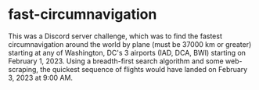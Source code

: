 # fast-circumnavigation
This was a Discord server challenge, which was to find the fastest circumnavigation around the world by plane (must be 37000 km or greater) starting at any of Washington, DC's 3 airports (IAD, DCA, BWI) starting on February 1, 2023. Using a breadth-first search algorithm and some web-scraping, the quickest sequence of flights would have landed on February 3, 2023 at 9:00 AM. 
